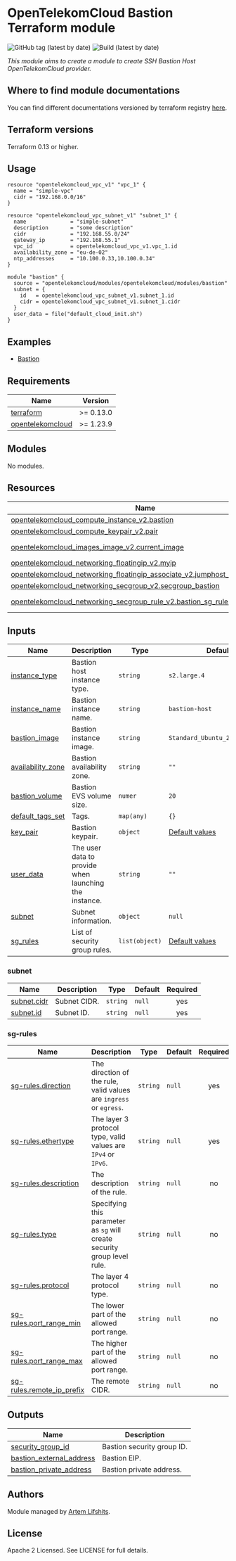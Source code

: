 # OpenTelekomCloud Bastion Terraform module

![GitHub tag (latest by date)](https://img.shields.io/github/v/tag/opentelekomcloud/terraform-opentelekomcloud-modules)
![Build (latest by date)](https://zuul.otc-service.com/api/tenant/eco/badge?project=opentelekomcloud/terraform-opentelekomcloud-modules&pipeline=check&branch=main)

_This module aims to create a module to create SSH Bastion Host OpenTelekomCloud provider._

## Where to find module documentations

You can find different documentations versioned by terraform registry [here](https://registry.terraform.io/modules/opentelekomcloud/modules/opentelekomcloud/latest).

## Terraform versions

Terraform 0.13 or higher.

## Usage

```hcl
resource "opentelekomcloud_vpc_v1" "vpc_1" {
  name = "simple-vpc"
  cidr = "192.168.0.0/16"
}

resource "opentelekomcloud_vpc_subnet_v1" "subnet_1" {
  name              = "simple-subnet"
  description       = "some description"
  cidr              = "192.168.55.0/24"
  gateway_ip        = "192.168.55.1"
  vpc_id            = opentelekomcloud_vpc_v1.vpc_1.id
  availability_zone = "eu-de-02"
  ntp_addresses     = "10.100.0.33,10.100.0.34"
}

module "bastion" {
  source = "opentelekomcloud/modules/opentelekomcloud/modules/bastion"
  subnet = {
    id   = opentelekomcloud_vpc_subnet_v1.subnet_1.id
    cidr = opentelekomcloud_vpc_subnet_v1.subnet_1.cidr
  }
  user_data = file("default_cloud_init.sh")
}
```

## Examples

* [Bastion](https://github.com/opentelekomcloud/terraform-opentelekomcloud-modules/blob/main/examples/bastion)

## Requirements

| Name                                                                                           | Version   |
| ---------------------------------------------------------------------------------------------- |-----------|
| <a name="requirement_terraform"></a> [terraform](#requirement\_terraform)                      | >= 0.13.0 |
| <a name="requirement_opentelekomcloud"></a> [opentelekomcloud](#requirement\_opentelekomcloud) | >= 1.23.9 |

## Modules

No modules.

## Resources

| Name                                                                                                                                                                                                               | Type        | Count     |
|--------------------------------------------------------------------------------------------------------------------------------------------------------------------------------------------------------------------|-------------|-----------|
| [opentelekomcloud_compute_instance_v2.bastion](https://registry.terraform.io/providers/opentelekomcloud/opentelekomcloud/latest/docs/resources/compute_instance_v2)                                                | resource    | 1         |
| [opentelekomcloud_compute_keypair_v2.pair](https://registry.terraform.io/providers/opentelekomcloud/opentelekomcloud/latest/docs/resources/compute_keypair_v2)                                                     | resource    | 1         |
| [opentelekomcloud_images_image_v2.current_image](https://registry.terraform.io/providers/opentelekomcloud/opentelekomcloud/latest/docs/data-sources/images_image_v2)                                               | data source | 1         |
| [opentelekomcloud_networking_floatingip_v2.myip](https://registry.terraform.io/providers/opentelekomcloud/opentelekomcloud/latest/docs/resources/networking_floatingip_v2)                                         | resource    | 1         |
| [opentelekomcloud_networking_floatingip_associate_v2.jumphost_eip_association](https://registry.terraform.io/providers/opentelekomcloud/opentelekomcloud/latest/docs/resources/networking_floatingip_associate_v2) | resource    | 1         |
 | [opentelekomcloud_networking_secgroup_v2.secgroup_bastion](https://registry.terraform.io/providers/opentelekomcloud/opentelekomcloud/latest/docs/resources/networking_secgroup_v2)                                 | resource    | 1         |
| [opentelekomcloud_networking_secgroup_rule_v2.bastion_sg_rules](https://registry.terraform.io/providers/opentelekomcloud/opentelekomcloud/latest/docs/resources/networking_secgroup_rule_v2)                       | resource    | 1 or more |

## Inputs

| Name                                                                              | Description                                           | Type           | Default                                                                                                                             | Required |
|-----------------------------------------------------------------------------------|-------------------------------------------------------|----------------|-------------------------------------------------------------------------------------------------------------------------------------|:--------:|
| <a name="instance_type"></a> [instance\_type](#input\_instance\_type)             | Bastion host instance type.                           | `string`       | `s2.large.4`                                                                                                                        |    no    |
| <a name="instance_name"></a> [instance\_name](#input\_instance\_name)             | Bastion instance name.                                | `string`       | `bastion-host`                                                                                                                      |    no    |
 | <a name="bastion_image"></a> [bastion\_image](#input\_bastion\_image)             | Bastion instance image.                               | `string`       | `Standard_Ubuntu_22.04_latest`                                                                                                      |    no    |
 | <a name="availability_zone"></a> [availability\_zone](#input\_availability\_zone) | Bastion availability zone.                            | `string`       | `""`                                                                                                                                |    no    |
| <a name="bastion_volume"></a> [bastion\_volume](#input\_bastion\_volume)          | Bastion EVS volume size.                              | `numer`        | `20`                                                                                                                                |    no    |
| <a name="input_tags"></a> [default\_tags\_set](#input\_tags)                      | Tags.                                                 | `map(any)`     | `{}`                                                                                                                                |    no    |
| <a name="input_key_pair"></a> [key\_pair](#input\_key\_pair)                      | Bastion keypair.                                      | `object`       | [Default values](https://github.com/opentelekomcloud/terraform-opentelekomcloud-modules/tree/main/modules/bastion/variables.tf#L97) |    no    |
| <a name="input_user_data"></a> [user\_data](#input\_user\_data)                   | The user data to provide when launching the instance. | `string`       | `""`                                                                                                                                |    no    |
| <a name="input_subnet"></a> [subnet](#input\_subnet)                              | Subnet information.                                   | `object`       | `null`                                                                                                                              |   yes    |
| <a name="input_sg_rules"></a> [sg\_rules](#input\_sg\_rules)                      | List of security group rules.                         | `list(object)` | [Default values](https://github.com/opentelekomcloud/terraform-opentelekomcloud-modules/tree/main/modules/bastion/variables.tf#L34) |    no    |


### subnet

| Name                                                         | Description  | Type           | Default | Required |
|--------------------------------------------------------------|--------------|----------------|---------|:--------:|
| <a name="input_subnet_cidr"></a> [subnet.cidr](#input\_cidr) | Subnet CIDR. | `string`       | `null`  |   yes    |
| <a name="input_subnet_id"></a> [subnet.id](#input\_id)       | Subnet ID.   | `string`       | `null`  |   yes    |

### sg-rules

| Name                                                                                          | Description                                                              | Type     | Default | Required |
|-----------------------------------------------------------------------------------------------|--------------------------------------------------------------------------|----------|---------|:--------:|
| <a name="input_direction"></a> [sg\-rules.direction](#input\_direction)                       | The direction of the rule, valid values are `ingress` or `egress`.       | `string` | `null`  |   yes    |
| <a name="input_ethertype"></a> [sg\-rules.ethertype](#input\ethertype)                        | The layer 3 protocol type, valid values are `IPv4` or `IPv6`.            | `string` | `null`  |   yes    |
| <a name="input_description"></a> [sg\-rules.description](#input\_description)                 | The description of the rule.                                             | `string` | `null`  |    no    |
| <a name="input_type"></a> [sg\-rules.type](#input\_type)                                      | Specifying this parameter as `sg` will create security group level rule. | `string` | `null`  |    no    |
| <a name="input_protocol"></a> [sg\-rules.protocol](#input\_protocol)                          | The layer 4 protocol type.                                               | `string` | `null`  |    no    |
| <a name="input_port_range_min"></a> [sg\-rules.port_range_min](#input\_port_range_min)        | The lower part of the allowed port range.                                | `string` | `null`  |    no    |
| <a name="input_port_range_max"></a> [sg\-rules.port_range_max](#input\_port_range_max)        | The higher part of the allowed port range.                               | `string` | `null`  |    no    |
| <a name="intput_remote_ip_prefix"></a> [sg\-rules.remote_ip_prefix](#input\_remote_ip_prefix) | The remote CIDR.                                                         | `string` | `null`  |    no    |

## Outputs

| Name                                                                                                | Description                |
|-----------------------------------------------------------------------------------------------------|----------------------------|
| <a name="output_bastion_sg_id"></a> [security_group_id](#output\_bastion_sg_id)                     | Bastion security group ID. |
| <a name="output_bastion_address"></a> [bastion_external_address](#output\_bastion_external_address) | Bastion EIP.               |
| <a name="output_bastion_address"></a> [bastion_private_address](#output\_bastion_private_address)   | Bastion private address.   |

## Authors

Module managed by [Artem Lifshits](https://github.com/artem-lifshits).

## License

Apache 2 Licensed. See LICENSE for full details.
